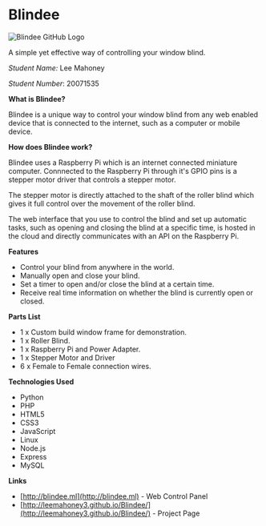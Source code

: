 # Blindee

![Blindee GitHub Logo](http://i.imgur.com/Uklx2Us.png)

A simple yet effective way of controlling your window blind.

_Student Name:_ Lee Mahoney

_Student Number_: 20071535

__What is Blindee?__

Blindee is a unique way to control your window blind from any web enabled device that is connected to the internet, such as a computer or mobile device.

__How does Blindee work?__

Blindee uses a Raspberry Pi which is an internet connected miniature computer. Connnected to the Raspberry Pi through it's GPIO pins is a stepper motor driver that controls a stepper motor.

The stepper motor is directly attached to the shaft of the roller blind which gives it full control over the movement of the roller blind.

The web interface that you use to control the blind and set up automatic tasks, such as opening and closing the blind at a specific time, is hosted in the cloud and directly communicates with an API on the Raspberry Pi.

__Features__

* Control your blind from anywhere in the world.
* Manually open and close your blind.
* Set a timer to open and/or close the blind at a certain time.
* Receive real time information on whether the blind is currently open or closed.

__Parts List__

* 1 x Custom build window frame for demonstration.
* 1 x Roller Blind.
* 1 x Raspberry Pi and Power Adapter.
* 1 x Stepper Motor and Driver
* 6 x Female to Female connection wires.

__Technologies Used__

* Python
* PHP
* HTML5
* CSS3
* JavaScript
* Linux
* Node.js
* Express
* MySQL

__Links__

* [http://blindee.ml](http://blindee.ml) - Web Control Panel
* [http://leemahoney3.github.io/Blindee/](http://leemahoney3.github.io/Blindee/) - Project Page